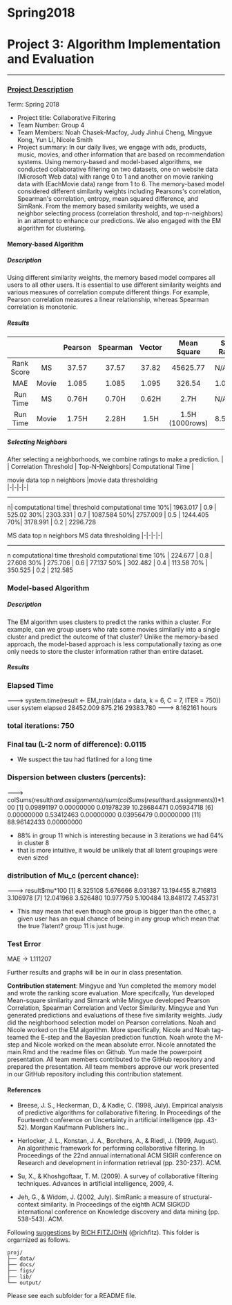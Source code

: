 # Spring2018


# Project 3: Algorithm Implementation and Evaluation

----


### [Project Description](doc/)

Term: Spring 2018

+ Project title: Collaborative Filtering
+ Team Number: Group 4
+ Team Members: Noah Chasek-Macfoy, Judy Jinhui Cheng, Mingyue Kong, Yun Li, Nicole Smith
+ Project summary: In our daily lives, we engage with ads, products, music, movies, and other information that are based on recommendation systems. Using memory-based and model-based algorithms, we conducted collaborative filtering on two datasets, one on website data (Microsoft Web data) with range 0 to 1 and another on movie ranking data with (EachMovie data) range from 1 to 6. The memory-based model considered different similarity weights including Pearsons's correlation, Spearman's correlation, entropy, mean squared difference, and SimRank. From the memory based similarity weights, we used a neighbor selecting process (correlation threshold, and top-n-neighbors) in an attempt to enhance our predictions. We also engaged with the EM algorithm for clustering.  


#### Memory-based Algorithm 

##### Description
Using different similarity weights, the memory based model compares all users to all other users. It is essential to use different similarity weights and various measures of correlation compute different things. For example, Pearson correlation measures a linear relationship, whereas Spearman correlation is monotonic. 

##### Results
| | | Pearson | Spearman | Vector | Mean Square | Sim Rank | 
|:---:| :---:| :---:| :---:| :---:|:---:|---
Rank Score| MS | 37.57| 37.57| 37.82|45625.77|N/A
MAE|Movie|1.085|1.085|1.095|326.54 |1.0497
Run Time| MS| 0.76H| 0.70H|0.62H|2.7H|N/A
Run Time| Movie| 1.75H|2.28H|1.5H|1.5H (1000rows)|8.5H


##### Selecting Neighbors
After selecting a neighborhoods, we combine ratings to make a prediction. 
|	| Correlation Threshold | Top-N-Neighbors| Computational Time |

movie data top n neighbors		|movie data thresholding	
|-|-|-|-|
________________________________________________________
n|	computational time|			threshold	computational time
10%|	 1963.017					| 0.9			| 525.02
30%|	 2303.331					| 0.7			| 1087.584
50%|	 2757.009					| 0.5			| 1244.405
70%| 3178.991					| 0.2			| 2296.728
					
					
MS data top n neighbors				MS data thresholding
|-|-|-|-|	
____________________________________________________
n	computational time			threshold	computational time
10%	| 224.677				| 0.8		| 27.608
30%	| 275.706				| 0.6		| 77.137
50%	| 302.482				| 0.4		| 113.58
70%	| 350.525				| 0.2		| 212.585


### Model-based Algorithm

##### Description
The EM algorithm uses clusters to predict the ranks within a cluster. For example, can we group users who rate some movies similarily into a single cluster and predict the outcome of that cluster? Unlike the memory-based approach, the model-based approach is less computationally taxing as one only needs to store the cluster information rather than entire dataset. 

##### Results 
### Elapsed Time
---> system.time(result <- EM_train(data = data, k = 6, C = 7, ITER = 750))
     user    system   elapsed 
28452.009   875.216 29383.780 ---> 8.162161 hours

### total iterations: 750

### Final tau (L-2 norm of difference): 0.0115
- We suspect the tau had flatlined for a long time

### Dispersion between clusters (percents):
 ---> colSums(result$hard.assignments)/sum(colSums(result$hard.assignments))*100
 [1]  0.09891197  0.00000000  0.01978239 10.28684471  0.05934718
 [6]  0.00000000  0.53412463  0.00000000  0.03956479  0.00000000
[11] 88.96142433  0.00000000
- 88% in group 11 which is interesting because in 3 iterations we had 64% in cluster 8 
- that is more intuitive, it would be unlikely that all latent groupings were even sized

### distribution of Mu_c (percent chance):
---> result$mu*100
[1]  8.325108  5.676666  8.031387 13.194455  8.716813  3.106978
 [7] 12.041968  3.526480 10.977759  5.100484 13.848172  7.453731
- This may mean that even though one group is bigger than the other, a given user has an equal chance of being in any group which mean that the true ?latent? group 11 is just huge. 

### Test Error
MAE -> 1.111207

Further results and graphs will be in our in class presentation.


**Contribution statement**: Mingyue and Yun completed the memory model and wrote the ranking score evaluation. More specifcally, Yun developed Mean-square similarity and Simrank while Mingyue developed Pearson Correlation, Spearman Correlation and Vector Similarity. Mingyue and Yun generated predictions and evaluations of these five similarity weights. Judy did the neighborhood selection model on Pearson correlations. Noah and Nicole worked on the EM algorithm. More specifically, Nicole and Noah tag-teamed the E-step and the Bayesian prediction function. Noah wrote the M-step and Nicole worked on the mean absolute error. Nicole annotated the main.Rmd and the readme files on Github. Yun made the powerpoint presentation. All team members contributed to the GitHub repository and prepared the presentation. All team members approve our work presented in our GitHub repository including this contribution statement.

#### References 

- Breese, J. S., Heckerman, D., & Kadie, C. (1998, July). Empirical analysis of predictive algorithms for collaborative filtering. In Proceedings of the Fourteenth conference on Uncertainty in artificial intelligence (pp. 43-52). Morgan Kaufmann Publishers Inc..

- Herlocker, J. L., Konstan, J. A., Borchers, A., & Riedl, J. (1999, August). An algorithmic framework for performing collaborative filtering. In Proceedings of the 22nd annual international ACM SIGIR conference on Research and development in information retrieval (pp. 230-237). ACM.

- Su, X., & Khoshgoftaar, T. M. (2009). A survey of collaborative filtering techniques. Advances in artificial intelligence, 2009, 4.

- Jeh, G., & Widom, J. (2002, July). SimRank: a measure of structural-context similarity. In Proceedings of the eighth ACM SIGKDD international conference on Knowledge discovery and data mining (pp. 538-543). ACM.

Following [suggestions](http://nicercode.github.io/blog/2013-04-05-projects/) by [RICH FITZJOHN](http://nicercode.github.io/about/#Team) (@richfitz). This folder is orgarnized as follows.

```
proj/
├── data/
├── docs/
├── figs/
├── lib/
└── output/
```

Please see each subfolder for a README file.
